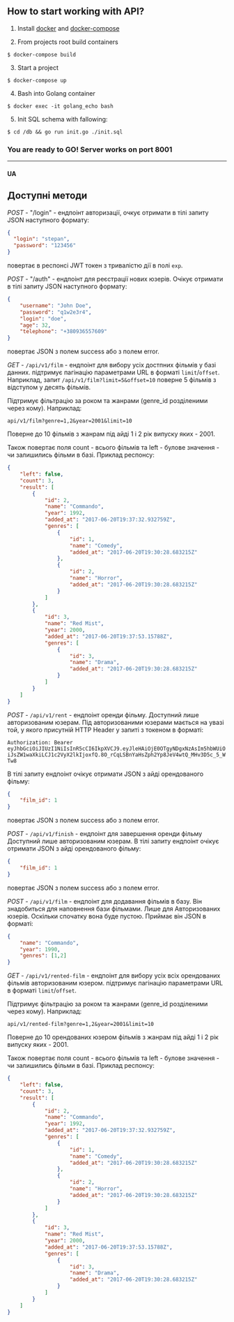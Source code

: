 ## How to start working with API?


1. Install [docker](https://docs.docker.com/engine/installation/) and [docker-compose](https://docs.docker.com/compose/install/)

2. From projects root build containers

`$ docker-compose build`

3. Start a project

`$ docker-compose up`

4. Bash into Golang container

`$ docker exec -it golang_echo bash`

5. Init SQL schema with fallowing:

`$ cd /db && go run init.go ./init.sql`


### You are ready to GO! Server works on port 8001


***


#### __UA__


## Доступні методи


*POST* - "/login" - ендпоінт авторизації, очкує отримати в тілі запиту JSON наступного формату:
```json
{
  "login": "stepan",
  "password": "123456"
}
```
повертає в респонсі JWT токен з тривалістю дії в полі `exp`.


*POST* - "/auth" - ендпоінт для реєстрації нових юзерів. Очікує отримати в тілі запиту JSON наступного формату:
```json
{
	"username": "John Doe",
	"password": "q1w2e3r4",
	"login": "doe",
	"age": 32,
	"telephone": "+380936557609"
}
```
повертає JSON з полем success або з полем error.


*GET* - `/api/v1/film` - ендпоінт для вибору усіх достпних фільмів у базі данних. підтримує пагінацію параметрами URL
в форматі `limit`/`offset`. Наприклад, запит `/api/v1/film?limit=5&offset=10` поверне 5 фільмів з відступом у десять фільмів. 

Підтримує фільтрацію за роком та жанрами (genre_id розділеними через кому). Наприклад:

`api/v1/film?genre=1,2&year=2001&limit=10`

Поверне до 10 фільмів з жанрам під айді 1 і 2 рік випуску яких - 2001.

Також повертає поля count - всього фільмів та left - булове значення - чи залишились фільми в базі.
Приклад респонсу:
```json
{
    "left": false,
    "count": 3,
    "result": [
        {
            "id": 2,
            "name": "Commando",
            "year": 1992,
            "added_at": "2017-06-20T19:37:32.932759Z",
            "genres": [
                {
                    "id": 1,
                    "name": "Comedy",
                    "added_at": "2017-06-20T19:30:28.683215Z"
                },
                {
                    "id": 2,
                    "name": "Horror",
                    "added_at": "2017-06-20T19:30:28.683215Z"
                }
            ]
        },
        {
            "id": 3,
            "name": "Red Mist",
            "year": 2000,
            "added_at": "2017-06-20T19:37:53.15788Z",
            "genres": [
                {
                    "id": 3,
                    "name": "Drama",
                    "added_at": "2017-06-20T19:30:28.683215Z"
                }
            ]
        }
    ]
}
```


*POST* - `/api/v1/rent` - ендпоінт оренди фільму. Доступний лише авторизованим юзерам. Під авторизованими юзерами мається 
на увазі той, у якого присутній HTTP Header у запиті з токеном в форматі:

`Authorization: Bearer eyJhbGciOiJIUzI1NiIsInR5cCI6IkpXVCJ9.eyJleHAiOjE0OTgyNDgxNzAsIm5hbWUiOiJsZW1waXkiLCJ1c2VyX2lkIjoxfQ.8O_rCqLSBnYaHsZph2Yp8JeV4wtQ_MHv3D5c_5_WTw8`

В тілі запиту ендпоінт очікує отримати JSON з айді орендованого фільму:
```json
{
	"film_id": 1
}
```
повертає JSON з полем success або з полем error.


*POST* - `/api/v1/finish` - ендпоінт для завершення оренди фільму  Доступний лише авторизованим юзерам.
В тілі запиту ендпоінт очікує отримати JSON з айді орендованого фільму:
```json
{
	"film_id": 1
}
```
повертає JSON з полем success або з полем error.


*POST* - `/api/v1/film` - ендпоінт для додавання фільмів в базу. Він знадобиться для наповнення бази фільмами. Лише для Авторизованих юзерів. Оскільки спочатку вона буде пустою. Приймає він JSON в форматі:
```json
{
	"name": "Commando",
	"year": 1990,
	"genres": [1,2]
}
```


*GET* - `/api/v1/rented-film` - ендпоінт для вибору усіх всіх орендованих фільмів авторизованим юзером. підтримує пагінацію параметрами URL
в форматі `limit`/`offset`.

Підтримує фільтрацію за роком та жанрами (genre_id розділеними через кому). Наприклад:

`api/v1/rented-film?genre=1,2&year=2001&limit=10`

Поверне до 10 орендованих юзером фільмів з жанрам під айді 1 і 2 рік випуску яких - 2001.

 Також повертає поля count - всього фільмів та left - булове значення - чи залишились фільми в базі.
Приклад респонсу:
```json
{
    "left": false,
    "count": 3,
    "result": [
        {
            "id": 2,
            "name": "Commando",
            "year": 1992,
            "added_at": "2017-06-20T19:37:32.932759Z",
            "genres": [
                {
                    "id": 1,
                    "name": "Comedy",
                    "added_at": "2017-06-20T19:30:28.683215Z"
                },
                {
                    "id": 2,
                    "name": "Horror",
                    "added_at": "2017-06-20T19:30:28.683215Z"
                }
            ]
        },
        {
            "id": 3,
            "name": "Red Mist",
            "year": 2000,
            "added_at": "2017-06-20T19:37:53.15788Z",
            "genres": [
                {
                    "id": 3,
                    "name": "Drama",
                    "added_at": "2017-06-20T19:30:28.683215Z"
                }
            ]
        }
    ]
}
```
